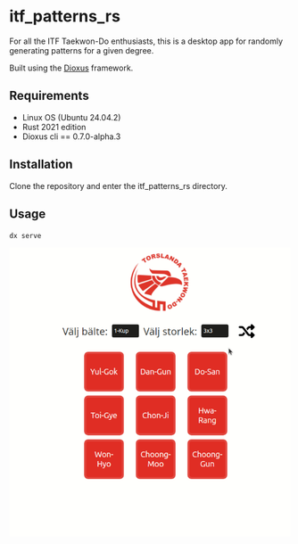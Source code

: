 # itf_patterns_rs
For all the ITF Taekwon-Do enthusiasts, this is a desktop app for randomly generating patterns for a given degree.

Built using the [Dioxus](https://github.com/DioxusLabs/dioxus) framework.

## Requirements
- Linux OS (Ubuntu 24.04.2)
- Rust 2021 edition
- Dioxus cli == 0.7.0-alpha.3

## Installation
Clone the repository and enter the itf_patterns_rs directory.

## Usage
`dx serve`

![play_gif](https://github.com/OscarAspelin95/itf_patterns_rs/blob/main/assets/itf_patterns.gif)
